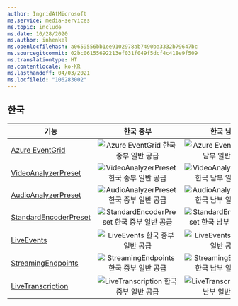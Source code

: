 ```yaml
---
author: IngridAtMicrosoft
ms.service: media-services
ms.topic: include
ms.date: 10/28/2020
ms.author: inhenkel
ms.openlocfilehash: a0659556bb1ee9102978ab7490ba3332b79647bc
ms.sourcegitcommit: 02bc06155692213ef031f049f5dcf4c418e9f509
ms.translationtype: HT
ms.contentlocale: ko-KR
ms.lasthandoff: 04/03/2021
ms.locfileid: "106283002"
---
```

<!--Feature availability in region-->
## <a name="korea"></a>한국

| 기능 | 한국 중부 | 한국 남부 |
| --- | :---: | :---: |
| [Azure EventGrid](../monitoring/reacting-to-media-services-events.md) |![Azure EventGrid 한국 중부 일반 공급](../media/azure-clouds-regions/ga.svg)  |![Azure EventGrid 한국 남부 일반 공급](../media/azure-clouds-regions/ga.svg) |
| [VideoAnalyzerPreset](../analyze-video-audio-files-concept.md) |![VideoAnalyzerPreset 한국 중부 일반 공급](../media/azure-clouds-regions/ga.svg)  | ![VideoAnalyzerPreset 한국 남부 일반 공급](../media/azure-clouds-regions/ga.svg) |
| [AudioAnalyzerPreset](../analyze-video-audio-files-concept.md) |![AudioAnalyzerPreset 한국 중부 일반 공급](../media/azure-clouds-regions/ga.svg)  | ![AudioAnalyzerPreset 한국 남부 일반 공급](../media/azure-clouds-regions/ga.svg) |
| [StandardEncoderPreset](../encode-concept.md) |![StandardEncoderPreset 한국 중부 일반 공급](../media/azure-clouds-regions/ga.svg)  | ![StandardEncoderPreset 한국 남부 일반 공급](../media/azure-clouds-regions/ga.svg) |
| [LiveEvents](../stream-live-streaming-concept.md) |![LiveEvents 한국 중부 일반 공급](../media/azure-clouds-regions/ga.svg)  | ![LiveEvents 한국 남부 일반 공급](../media/azure-clouds-regions/ga.svg) |
| [StreamingEndpoints](../stream-streaming-endpoint-concept.md) |![StreamingEndpoints 한국 중부 일반 공급](../media/azure-clouds-regions/ga.svg) | ![StreamingEndpoints 한국 남부 일반 공급](../media/azure-clouds-regions/ga.svg) |
| [LiveTranscription](../live-event-live-transcription-how-to.md) |![LiveTranscription 한국 중부 일반 공급](../media/azure-clouds-regions/ga.svg) |![LiveTranscription 한국 남부 일반 공급](../media/azure-clouds-regions/ga.svg) |
